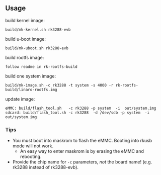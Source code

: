 ## Usage

build kernel image:

	build/mk-kernel.sh rk3288-evb
    
build u-boot image:

	build/mk-uboot.sh rk3288-evb
    
build rootfs image:

	follow readme in rk-rootfs-build

build one system image:

	build/mk-image.sh -c rk3288 -t system -s 4000 -r rk-rootfs-build/linaro-rootfs.img

update image: 

	eMMC: build/flash_tool.sh   -c rk3288 -p system  -i  out/system.img
	sdcard: build/flash_tool.sh -c rk3288  -d /dev/sdb -p system  -i  out/system.img 

### Tips
* You must boot into maskrom to flash the eMMC. Booting into rkusb mode will not work.
  * An easy way to enter maskrom is by erasing the eMMC and rebooting.
* Provide the chip name for `-c` parameters, _not_ the board name! (e.g. rk3288 instead of rk3288-evb).
